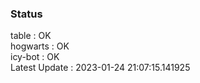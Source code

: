 ### Status


table : OK  
hogwarts : OK  
icy-bot : OK  
Latest Update : 2023-01-24 21:07:15.141925
